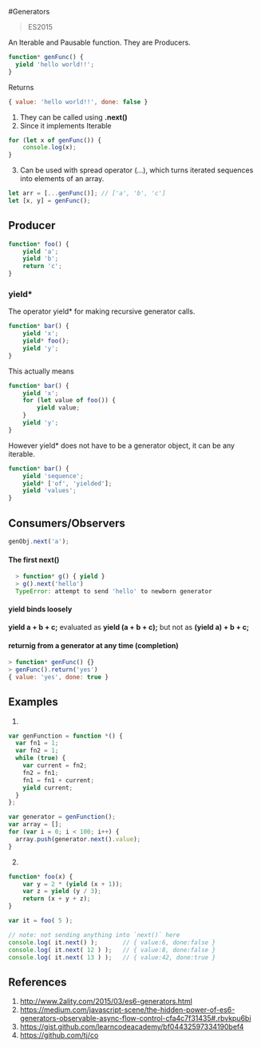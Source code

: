 #Generators

> ES2015

An Iterable and Pausable function. They are Producers.

```js
function* genFunc() {
  yield 'hello world!!';
}
```
Returns
```js
{ value: 'hello world!!', done: false }
```


1. They can be called using **.next()**
2. Since it implements Iterable 

```js
for (let x of genFunc()) {
    console.log(x);
}
```

3. Can be used with spread operator (...), which turns iterated sequences into elements of an array.
```js
let arr = [...genFunc()]; // ['a', 'b', 'c']
let [x, y] = genFunc();
```

## Producer

```js
function* foo() {
    yield 'a';
    yield 'b';
    return 'c';
}
```

### yield*

The operator yield* for making recursive generator calls.

```js
function* bar() {
    yield 'x';
    yield* foo();
    yield 'y';
}
```
This actually means

```js
function* bar() {
    yield 'x';
    for (let value of foo()) {
        yield value;
    }
    yield 'y';
}
```

However yield* does not have to be a generator object, it can be any iterable.

```js
function* bar() {
    yield 'sequence';
    yield* ['of', 'yielded'];
    yield 'values';
}
```


## Consumers/Observers

```js
genObj.next('a');
```

#### The first next()

```js
  > function* g() { yield }
  > g().next('hello')
  TypeError: attempt to send 'hello' to newborn generator
```

#### yield binds loosely

**yield a + b + c;** evaluated as **yield (a + b + c);** but not as **(yield a) + b + c;**


#### returnig from a generator at any time (completion)

```js
> function* genFunc() {}
> genFunc().return('yes')
{ value: 'yes', done: true }
```






## Examples

1.
```js
var genFunction = function *() {
  var fn1 = 1;
  var fn2 = 1;
  while (true) {
    var current = fn2;
    fn2 = fn1;
    fn1 = fn1 + current;
    yield current;
  }
};

var generator = genFunction();
var array = [];
for (var i = 0; i < 100; i++) {
  array.push(generator.next().value);
}
```

2.

```js
function* foo(x) {
    var y = 2 * (yield (x + 1));
    var z = yield (y / 3);
    return (x + y + z);
}

var it = foo( 5 );

// note: not sending anything into `next()` here
console.log( it.next() );       // { value:6, done:false }
console.log( it.next( 12 ) );   // { value:8, done:false }
console.log( it.next( 13 ) );   // { value:42, done:true }
```



## References

1. http://www.2ality.com/2015/03/es6-generators.html
2. https://medium.com/javascript-scene/the-hidden-power-of-es6-generators-observable-async-flow-control-cfa4c7f31435#.rbvkpu6bi
3. https://gist.github.com/learncodeacademy/bf04432597334190bef4
4. https://github.com/tj/co
